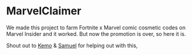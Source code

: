 # MarvelClaimer

We made this project to farm Fortnite x Marvel comic cosmetic codes on Marvel Insider and it worked. But now the promotion is over, so here it is.

Shout out to [Kemo](https://github.com/kem0x) & [Samuel](https://github.com/samuelsiv) for helping out with this,
